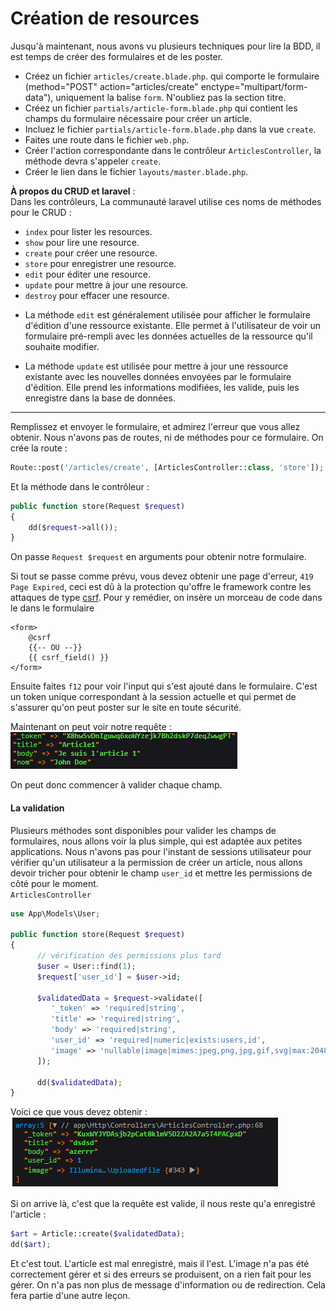 # Création de resources

Jusqu'à maintenant, nous avons vu plusieurs techniques pour lire la BDD, il est temps de créer des formulaires et de les poster.

- Créez un fichier `articles/create.blade.php`. qui comporte le formulaire (method="POST" action="articles/create" enctype="multipart/form-data"), uniquement la balise `form`. N'oubliez pas la section titre.
- Créez un fichier `partials/article-form.blade.php` qui contient les champs du formulaire nécessaire pour créer un article.
- Incluez le fichier `partials/article-form.blade.php` dans la vue `create`.
- Faites une route dans le fichier `web.php`.
- Créer l'action correspondante dans le contrôleur `ArticlesController`, la méthode devra s'appeler `create`.
- Créer le lien dans le fichier `layouts/master.blade.php`.

**À propos du CRUD et laravel** :  
Dans les contrôleurs, La communauté laravel utilise ces noms de méthodes pour le CRUD :
- `index` pour lister les resources.
- `show` pour lire une resource. 
- `create` pour créer une resource. 
- `store` pour enregistrer une resource. 
- `edit` pour éditer une resource.
- `update` pour mettre à jour une resource.
- `destroy` pour effacer une resource.

* La méthode `edit` est généralement utilisée pour afficher le formulaire d'édition d'une ressource existante. Elle permet à l'utilisateur de voir un formulaire pré-rempli avec les données actuelles de la ressource qu'il souhaite modifier.

* La méthode `update` est utilisée pour mettre à jour une ressource existante avec les nouvelles données envoyées par le formulaire d'édition. Elle prend les informations modifiées, les valide, puis les enregistre dans la base de données.
---
Remplissez et envoyer le formulaire, et admirez l'erreur que vous allez obtenir.
Nous n'avons pas de routes, ni de méthodes pour ce formulaire.
On crée la route :
```php
Route::post('/articles/create', [ArticlesController::class, 'store']);
```
Et la méthode dans le contrôleur :
```php
public function store(Request $request)
{
    dd($request->all());
}
```
On passe `Request $request` en arguments pour obtenir notre formulaire.

Si tout se passe comme prévu, vous devez obtenir une page d'erreur, `419 Page Expired`, ceci est dû à la protection qu'offre le framework contre les attaques de type [csrf](https://fr.wikipedia.org/wiki/Cross-site_request_forgery).
Pour y remédier, on insère un morceau de code dans le dans le formulaire 
```blade
<form>
    @csrf
    {{-- OU --}}
    {{ csrf_field() }}
</form>
```
Ensuite faites `f12` pour voir l'input qui s'est ajouté dans le formulaire. C'est un token unique correspondant à la session actuelle et qui permet de s'assurer qu'on peut poster sur le site en toute sécurité.

Maintenant on peut voir notre requête :  
![illustration](../img/lara-request.PNG)

On peut donc commencer à valider chaque champ.

#### La validation
Plusieurs méthodes sont disponibles pour valider les champs de formulaires, nous allons voir la plus simple, qui est adaptée aux petites applications.
Nous n'avons pas pour l'instant de sessions utilisateur pour vérifier qu'un utilisateur a la permission de créer un article, nous allons devoir tricher pour obtenir le champ `user_id` et mettre les permissions de côté pour le moment.  
`ArticlesController`
```php
use App\Models\User;

public function store(Request $request)
{
      // vérification des permissions plus tard
      $user = User::find(1);
      $request['user_id'] = $user->id;

      $validatedData = $request->validate([
         '_token' => 'required|string',
         'title' => 'required|string',
         'body' => 'required|string',
         'user_id' => 'required|numeric|exists:users,id',
         'image' => 'nullable|image|mimes:jpeg,png,jpg,gif,svg|max:2048',
      ]);

      dd($validatedData);
}
```
Voici ce que vous devez obtenir :  
![illustration](../img/request.PNG)

Si on arrive là, c'est que la requête est valide, il nous reste qu'a enregistré l'article :
```php
$art = Article::create($validatedData);
dd($art);
```
Et c'est tout. L'article est mal enregistré, mais il l'est. L'image n'a pas été correctement gérer et si des erreurs se produisent, on a rien fait pour les gérer. On n'a pas non plus de message d'information ou de redirection. Cela fera partie d'une autre leçon.
